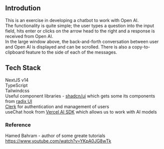 ## Introdution  
This is an exercise in developing a chatbot to work with Open AI.  
The functionality is quite simple; the user types a question into the input field, hits enter or clicks on the arrow head to the right and a response is received from Open AI.  
In the large window above, the back-and-forth conversation between user and Open AI is displayed and can be scrolled. There is also a copy-to-clipboard feature to the side of each of the messages.

## Tech Stack  
NextJS v14  
TypeScript  
Tailwindcss  
Useful component libraries - [shadcn/ui](https://ui.shadcn.com/) which gets some its components from [radix UI](https://www.radix-ui.com/)  
[Clerk](https://clerk.com/docs) for authentication and management of users  
useChat hook from [Vercel AI SDK](https://sdk.vercel.ai/docs/api-reference/use-chat#usechat) which allows us to work with AI models

### Reference  
Hamed Bahram - author of some greate tutorials  
https://www.youtube.com/watch?v=YKpA0JG8wTk






